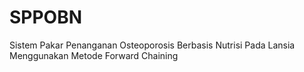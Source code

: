 # SPPOBN
Sistem Pakar Penanganan Osteoporosis Berbasis Nutrisi Pada Lansia Menggunakan Metode Forward Chaining
